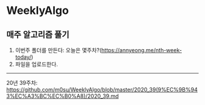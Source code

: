 # WeeklyAlgo
매주 알고리즘 풀기
---
1. 이번주 폴더를 만든다: 오늘은 몇주차?(https://annyeong.me/nth-week-today/)
2. 파일을 업로드한다.
---
20년 39주차: https://github.com/m0su/WeeklyAlgo/blob/master/2020_39(9%EC%9B%943%EC%A3%BC%EC%B0%A8)/2020_39.md